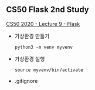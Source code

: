 ## CS50 Flask 2nd Study

[CS50 2020 - Lecture 9 - Flask](https://www.youtube.com/watch?v=x_c8pTW8ZUc&t=8372s)


- 가상환경 만들기 

    `python3 -m venv myvenv`


- 가상환경 실행

    `source myvenv/bin/activate`

- .gitignore
